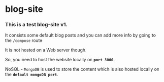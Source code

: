 # blog-site
### This is a test blog-site v1.

It consists some default blog posts and you can add more info by going to the `/compose` route

It is not hosted on a Web server though.

So, you need to host the website locally on **`port 3000`**.

NoSQL - `MongoDB` is used to store the content which is also hosted locally on the **`default mongoDB port`**.

